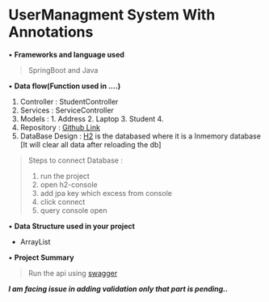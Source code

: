 # **UserManagment System With Annotations**

• **Frameworks and language used**
> SpringBoot and Java

• **Data flow(Function used in ....)**
1. Controller : StudentController
2. Services : ServiceController
3. Models :
        1. Address
        2. Laptop
        3. Student
        4. 
4. Repository : [Github Link](https://github.com/DilshaUdayanP/SpringBoot/tree/main/Assignments/UserManagment)
5. DataBase Design : [H2](http://localhost:8080/h2-console) is the databased where it is a Inmemory database [It will clear all data after reloading the db]
>Steps to connect Database :
> 1. run the project
> 2. open h2-console
> 3. add jpa key which excess from console 
> 4. click connect
> 5. query console open

• **Data Structure used in your project**
- ArrayList

• **Project Summary**
> Run the api using [swagger](http://localhost:8080/swagger-ui/index.html)

**_I am facing issue in adding validation only that part is pending.._**
